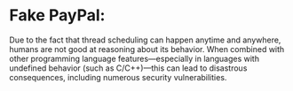 # Fake PayPal:

Due to the fact that thread scheduling can happen anytime and anywhere, humans are not good at reasoning about its behavior. When combined with other programming language features—especially in languages with undefined behavior (such as C/C++)—this can lead to disastrous consequences, including numerous security vulnerabilities.